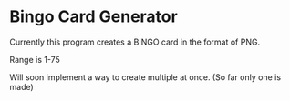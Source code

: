 # Bingo Card Generator

Currently this program creates a BINGO card in the format of PNG.

Range is 1-75

Will soon implement a way to create multiple at once. (So far only one is made)
